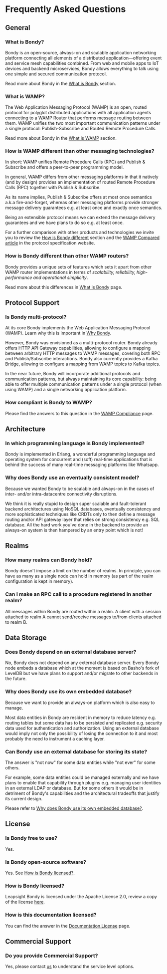 # Frequently Asked Questions

## General

### What is Bondy?

Bondy is an open-source, always-on and scalable application networking platform connecting all elements of a distributed application—offering event and service mesh capabilities combined. From web and mobile apps to IoT devices and backend microservices, Bondy allows everything to talk using one simple and secured communication protocol.

Read more about Bondy in the [What is Bondy](/concepts/what_is_bondy) section.

### What is WAMP?

The Web Application Messaging Protocol (WAMP) is an open, routed protocol for polyglot distributed applications with all application agents connecting to a WAMP Router that performs message routing between them. WAMP unifies the two most important communication patterns under a single protocol: Publish-Subscribe and Routed Remote Procedure Calls.

Read more about Bondy in the [What is WAMP](/concepts/what_is_wamp) section.

### How is WAMP different than other messaging technologies?

In short: WAMP unifies Remote Procedure Calls (RPC) and Publish & Subscribe and offers a peer-to-peer programming model.

In general, WAMP differs from other messaging platforms in that it natively (and by design) provides an implementation of routed Remote Procedure Calls (RPC) together with Publish & Subscribe.

As its name implies, Publish & Subscribe offers at most once semantics a.k.a fire-and-forget, whereas other messaging platforms provide stronger message delivery guarantees e.g. at least once and exactly once semantics.

Being an extensible protocol means we can extend the message delivery guarantees and we have plans to do so e.g. at least once.

For a further comparison with other products and technologies we invite you to review the [How is Bondy different](/concepts/how_is_bondy_different) section and the [WAMP Compared article](https://wamp-proto.org/comparison.html) in the protocol specification website.

### How is Bondy different than other WAMP routers?

Bondy provides a unique sets of features which sets it apart from other WAMP router implementations in terms of *scalability, reliability, high-performance and operational simplicity*.

Read more about this differences in [What is Bondy](https://www.notion.so/What-is-Bondy-fac8112658494e0ca15611a8cfd201e8) page.

## Protocol Support

### Is Bondy multi-protocol?

At its core Bondy implements the Web Application Messaging Protocol (WAMP). Learn why this is important in [Why Bondy](/concepts/why_bondy).

However, Bondy was envisioned as a multi-protocol router. Bondy already offers HTTP API Gateway capabilities, allowing to configure a mapping between arbitrary HTTP messages to WAMP messages, covering both RPC and Publish/Subscribe interactions.  Bondy also currently provides a Kafka Bridge, allowing to configure a mapping from WAMP topics to Kafka topics.

In the near future, Bondy will incorporate additional protocols and communication patterns, but always maintaining its core capability: being able to offer multiple communication patterns under a single protocol (when using WAMP) and a single networking application platform.

### How compliant is Bondy to WAMP?

Please find the answers to this question in the [WAMP Compliance](/concepts/wamp/compliance.md) page.


## Architecture

### In which programming language is Bondy implemented?

Bondy is implemented in Erlang, a wonderful programming language and operating system for concurrent and (soft) real-time applications that is behind the success of many real-time messaging platforms like Whatsapp.

### Why does Bondy use an eventually consistent model?

Because we wanted Bondy to be scalable and always-on in the cases of inter- and/or intra-datacentre connectivity disruptions.

We think it is really stupid to design super scalable and fault-tolerant backend architectures using NoSQL databases, eventually consistency and more sophisticated techniques like CRDTs only to then define a message routing and/or API gateway layer that relies on strong consistency e.g. SQL database. All the hard work you've done in the backend to provide an always-on system is then hampered by an entry point which is not!

## Realms

### How many realms can Bondy hold?
Bondy doesn't impose a limit on the number of realms. In principle, you can have as many as a single node can hold in memory (as part of the realm configuration is kept in memory).

### Can I make an RPC call to a procedure registered in another realm?
All messages within Bondy are routed within a realm. A client with a session attached to realm A cannot send/receive messages to/from clients attached to realm B.

## Data Storage

### Does Bondy depend on an external database server?

No, Bondy does not depend on any external database server. Every Bondy node embeds a database which at the moment is based on Basho's fork of LevelDB but we have plans to support and/or migrate to other backends in the future.

### Why does Bondy use its own embedded database?

Because we want to provide an always-on platform which is also easy to manage.

Most data entities in Bondy are resident in memory to reduce latency e.g. routing tables but some data has to be persisted and replicated e.g. security data used for authentication and authorization. Using an external database would imply not only the possibility of losing the connection to it and most probably the need to instrument a caching layer.

### Can Bondy use an external database for storing its state?

The answer is "not now" for some data entities while "not ever" for some others.

For example, some data entities could be managed externally and we have plans to enable that capability through plugins e.g. managing user identities in an external LDAP or database. But for some others it would be in detriment of Bondy's capabilities and the architectural tradeoffs that justify its current design.

Please refer to [Why does Bondy use its own embedded database?](https://www.notion.so/FAQs-f4c4d6b48cfa40e7b3e6fc6d0173ac87).

## License

### Is Bondy free to use?

Yes.

### Is Bondy open-source software?

Yes. See [How is Bondy licensed?](https://www.notion.so/FAQs-f4c4d6b48cfa40e7b3e6fc6d0173ac87).

### How is Bondy licensed?

Leapsight Bondy is licensed under the Apache License 2.0, review a copy of the license [here](https://gitlab.com/leapsight/bondy/blob/develop/LICENSE).

### How is this documentation licensed?

You can find the answer in the [Documentation License](https://www.notion.so/Documentation-License-47b7f938c4c343a89672e9f67f000f5c)  page.

## Commercial Support

### Do you provide Commercial Support?

Yes, please contact [us](mailto:info@leapsight.com) to understand the service level options.